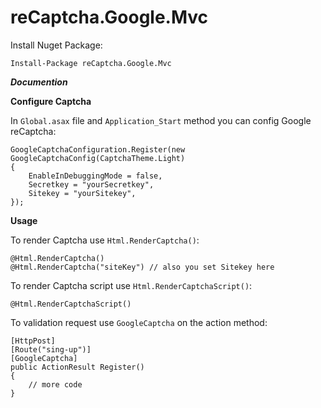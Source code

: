# reCaptcha.Google.Mvc

Install Nuget Package:

`Install-Package reCaptcha.Google.Mvc`

***Documention***

**Configure Captcha**

In `Global.asax` file and `Application_Start` method you can config Google reCaptcha:

```
GoogleCaptchaConfiguration.Register(new GoogleCaptchaConfig(CaptchaTheme.Light)
{
    EnableInDebuggingMode = false,
    Secretkey = "yourSecretkey",
    Sitekey = "yourSitekey",
});
```

**Usage**

To render Captcha use `Html.RenderCaptcha()`:

```
@Html.RenderCaptcha()
@Html.RenderCaptcha("siteKey") // also you set Sitekey here
```

To render Captcha script  use `Html.RenderCaptchaScript()`:

```
@Html.RenderCaptchaScript()
```

To validation request use `GoogleCaptcha` on the action method:

```
[HttpPost]
[Route("sing-up")]
[GoogleCaptcha]
public ActionResult Register()
{
    // more code
}
```





